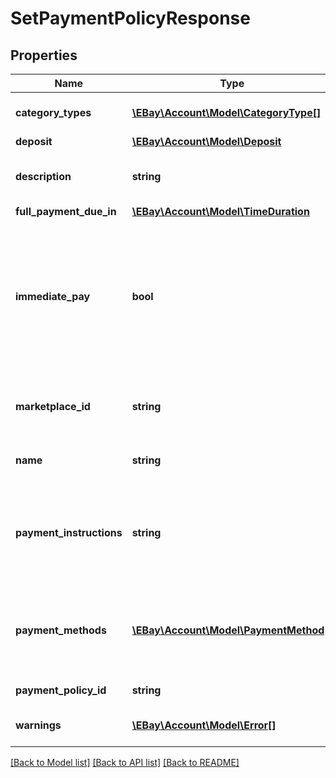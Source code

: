 # SetPaymentPolicyResponse

## Properties
Name | Type | Description | Notes
------------ | ------------- | ------------- | -------------
**category_types** | [**\EBay\Account\Model\CategoryType[]**](CategoryType.md) | This container indicates whether the payment business policy applies to motor vehicle listings, or if it applies to non-motor vehicle listings. | [optional] 
**deposit** | [**\EBay\Account\Model\Deposit**](Deposit.md) |  | [optional] 
**description** | **string** | A seller-defined description of the payment business policy. This description is only for the seller&#x27;s use, and is not exposed on any eBay pages. This field is returned if set for the policy. &lt;br/&gt;&lt;br/&gt;&lt;b&gt;Max length&lt;/b&gt;: 250 | [optional] 
**full_payment_due_in** | [**\EBay\Account\Model\TimeDuration**](TimeDuration.md) |  | [optional] 
**immediate_pay** | **bool** | The value returned in this field will reflect the value set by the seller in the &lt;b&gt;immediatePay&lt;/b&gt; request field. A value of &lt;code&gt;true&lt;/code&gt; indicates that immediate payment is required from the buyer for: &lt;ul&gt;&lt;li&gt;A fixed-price item&lt;/li&gt;&lt;li&gt;An auction item where the buyer is using the &#x27;Buy it Now&#x27; option&lt;/li&gt;&lt;li&gt;A deposit for a motor vehicle listing&lt;/li&gt;&lt;/ul&gt;&lt;br /&gt;It is possible for the seller to set this field as &lt;code&gt;true&lt;/code&gt; in the payment business policy, but it will not apply in some scenarios. For example, immediate payment is not applicable for auction listings that have a winning bidder, for buyer purchases that involve the Best Offer feature, or for transactions that happen offline between the buyer and seller. | [optional] 
**marketplace_id** | **string** | The ID of the eBay marketplace to which this payment business policy applies. For implementation help, refer to &lt;a href&#x3D;&#x27;https://developer.ebay.com/api-docs/sell/account/types/ba:MarketplaceIdEnum&#x27;&gt;eBay API documentation&lt;/a&gt; | [optional] 
**name** | **string** | A seller-defined name for this payment business policy. Names must be unique for policies assigned to the same marketplace.&lt;br /&gt;&lt;br /&gt;&lt;b&gt;Max length:&lt;/b&gt; 64 | [optional] 
**payment_instructions** | **string** | &lt;p class&#x3D;\&quot;tablenote\&quot;&gt;&lt;b&gt;Note:&lt;/b&gt; NO LONGER SUPPORTED. Although this field may be returned for some older payment business policies, payment instructions are no longer supported by payment business policies. If this field is returned, it can be ignored and these payment instructions will not appear in any listings that use the corresponding business policy.&lt;/p&gt;A free-form string field that allows sellers to add detailed payment instructions to their listings. | [optional] 
**payment_methods** | [**\EBay\Account\Model\PaymentMethod[]**](PaymentMethod.md) | This array shows the available payment methods that the seller has set for the payment business policy.&lt;br /&gt;&lt;br /&gt;Sellers do not have to specify any electronic payment methods for listings, so this array will often be returned empty unless the payment business policy is intended for motor vehicle listings or other items in categories where offline payments are required or supported. | [optional] 
**payment_policy_id** | **string** | A unique eBay-assigned ID for a payment business policy. This ID is generated when the policy is created. | [optional] 
**warnings** | [**\EBay\Account\Model\Error[]**](Error.md) | An array of one or more errors or warnings that were generated during the processing of the request. If there were no issues with the request, this array will return empty. | [optional] 

[[Back to Model list]](../../README.md#documentation-for-models) [[Back to API list]](../../README.md#documentation-for-api-endpoints) [[Back to README]](../../README.md)

